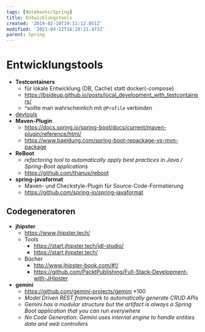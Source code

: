 ```yaml
---
tags: [Notebooks/Spring]
title: Entwicklungstools
created: '2019-02-10T19:11:12.051Z'
modified: '2021-04-22T16:28:21.473Z'
parent: Spring
---
```


# Entwicklungstools
- **Testcontainers**
  - für lokale Entwicklung (DB, Cache) statt docker(-compose)
  - https://bsideup.github.io/posts/local_development_with_testcontainers/
  - ^sollte man wahrscheinlich mit `@Profile` verbinden
- [devtools](https://docs.spring.io/spring-boot/docs/current/reference/html/using-spring-boot.html#using-boot-devtools)
- **Maven-Plugin**
  - https://docs.spring.io/spring-boot/docs/current/maven-plugin/reference/html/
  - https://www.baeldung.com/spring-boot-repackage-vs-mvn-package
- **ReBoot**
  - *refactoring tool to automatically apply best practices in Java / Spring-Boot applications*
  - https://github.com/thanus/reboot
- **spring-javaformat**
  - Maven- und Checkstyle-Plugin für Source-Code-Formatierung
  - https://github.com/spring-io/spring-javaformat


## Codegeneratoren
- **jhipster**
  - https://www.jhipster.tech/
  - Tools
    - https://start.jhipster.tech/jdl-studio/
    - https://start.jhipster.tech/
  - Bücher
    - http://www.jhipster-book.com/#!/
    - https://github.com/PacktPublishing/Full-Stack-Development-with-JHipster
- **gemini**
  - https://github.com/gemini-projects/gemini *100
  - *Model Driven REST framework to automatically generate CRUD APIs*
  - *Gemini has a modular structure but the artifact is always a Spring Boot application that you can run everywhere*
  - *No Code Generation: Gemini uses internal engine to handle entities data and web controllers*
